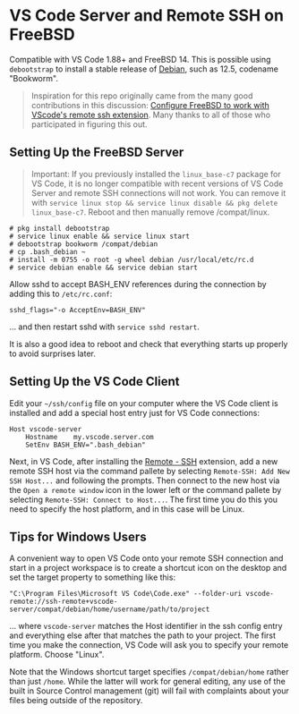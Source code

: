 # VS Code Server and Remote SSH on FreeBSD

Compatible with VS Code 1.88+ and FreeBSD 14. This is possible using `debootstrap` to install a stable release of [Debian](https://www.debian.org/News/), such as 12.5, codename "Bookworm".

> Inspiration for this repo originally came from the many good contributions in this discussion: [Configure FreeBSD to work with VScode's remote ssh extension](https://gist.github.com/mateuszkwiatkowski/ce486d692b4cb18afc2c8c68dcfe8602). Many thanks to all of those who participated in figuring this out.

## Setting Up the FreeBSD Server

>  Important: If you previously installed the `linux_base-c7` package for VS Code, it is no longer compatible with recent versions of VS Code Server and remote SSH connections will not work.  You can remove it with `service linux stop && service linux disable && pkg delete linux_base-c7`. Reboot and then manually remove /compat/linux.

```shell
# pkg install debootstrap
# service linux enable && service linux start
# debootstrap bookworm /compat/debian
# cp .bash_debian ~
# install -m 0755 -o root -g wheel debian /usr/local/etc/rc.d
# service debian enable && service debian start
```

Allow sshd to accept BASH_ENV references during the connection by adding this to `/etc/rc.conf`:

`sshd_flags="-o AcceptEnv=BASH_ENV"`

... and then restart sshd with `service sshd restart`.

It is also a good idea to reboot and check that everything starts up properly to avoid surprises later.

## Setting Up the VS Code Client

Edit your `~/ssh/config` file on your computer where the VS Code client is installed and add a special host entry just for VS Code connections:

```
Host vscode-server
	Hostname	my.vscode.server.com
	SetEnv BASH_ENV=".bash_debian"
```

Next, in VS Code, after installing the [Remote - SSH](https://marketplace.visualstudio.com/items?itemName=ms-vscode-remote.remote-ssh) extension, add a new remote SSH host via the command pallete by selecting `Remote-SSH: Add New SSH Host...` and following the prompts.  Then connect to the new host via the `Open a remote window` icon in the lower left or the command pallete by selecting `Remote-SSH: Connect to Host...`.  The first time you do this you need to specify the host platform, and in this case will be Linux.

## Tips for Windows Users

A convenient way to open VS Code onto your remote SSH connection and start in a project workspace is to create a shortcut icon on the desktop and set the target property to something like this:

`"C:\Program Files\Microsoft VS Code\Code.exe" --folder-uri vscode-remote://ssh-remote+vscode-server/compat/debian/home/username/path/to/project`

... where `vscode-server` matches the Host identifier in the ssh config entry and everything else after that matches the path to your project. The first time you make the connection, VS Code will ask you to specify your remote platform. Choose "Linux".

Note that the Windows shortcut target specifies `/compat/debian/home` rather than just `/home`. While the latter will work for general editing, any use of the built in Source Control management (git) will fail with complaints about your files being outside of the repository.
